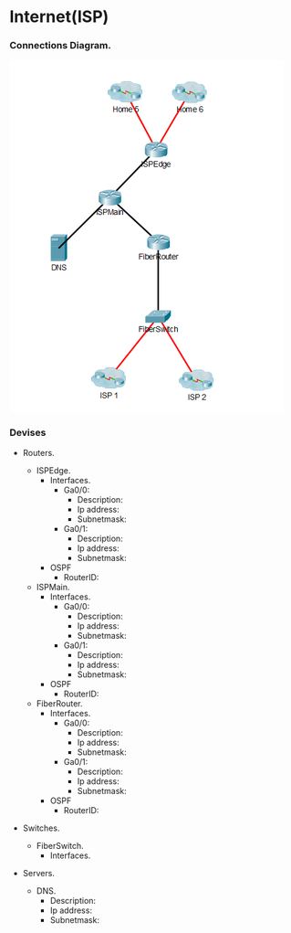 # Internet(ISP)

### Connections Diagram.
![alt text](../resources/img/Internet.png "Logo Title Text 1")

### Devises
* Routers.
    * ISPEdge.
        * Interfaces.
            * Ga0/0:
                * Description:
                * Ip address:
                * Subnetmask:
            * Ga0/1:
                * Description:
                * Ip address:
                * Subnetmask:
        * OSPF
            * RouterID:
    * ISPMain.
         * Interfaces.
            * Ga0/0:
                * Description:
                * Ip address:
                * Subnetmask:
            * Ga0/1:
                * Description:
                * Ip address:
                * Subnetmask:
        * OSPF
            * RouterID:
    * FiberRouter.
         * Interfaces.
            * Ga0/0:
                * Description:
                * Ip address:
                * Subnetmask:
            * Ga0/1:
                * Description:
                * Ip address:
                * Subnetmask:
        * OSPF
            * RouterID:
* Switches.
    * FiberSwitch.
        * Interfaces.
        
        
        
* Servers.

    * DNS.
        * Description:
        * Ip address:
        * Subnetmask: